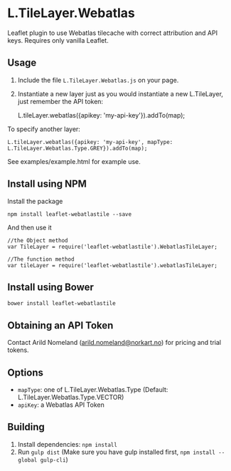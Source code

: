 L.TileLayer.Webatlas
====================
Leaflet plugin to use Webatlas tilecache with correct attribution and API keys. Requires only vanilla Leaflet.


Usage
-----

1. Include the file ```L.TileLayer.Webatlas.js``` on your page.

2. Instantiate a new layer just as you would instantiate a new L.TileLayer, just remember the API token:

    L.tileLayer.webatlas({apikey: 'my-api-key'}).addTo(map);

To specify another layer:

    L.tileLayer.webatlas({apikey: 'my-api-key', mapType: L.TileLayer.Webatlas.Type.GREY}).addTo(map);

See examples/example.html for example use.


Install using NPM
-----------------

Install the package

    npm install leaflet-webatlastile --save


And then use it

    //the Object method
    var TileLayer = require('leaflet-webatlastile').WebatlasTileLayer;

    //The function method
    var tileLayer = require('leaflet-webatlastile').webatlasTileLayer;


Install using Bower
-------------------

    bower install leaflet-webatlastile



Obtaining an API Token
----------------------
Contact Arild Nomeland (arild.nomeland@norkart.no) for pricing and trial tokens.


Options
-------

- ```mapType```: one of L.TileLayer.Webatlas.Type (Default: L.TileLayer.Webatlas.Type.VECTOR)
- ```apiKey```: a Webatlas API Token


Building
--------
1. Install dependencies: ```npm install```
2. Run ```gulp dist``` (Make sure you have gulp installed first, `npm install --global gulp-cli`)
